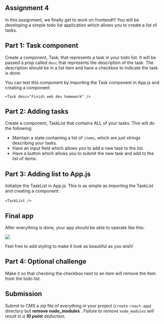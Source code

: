 ## Assignment 4

In this assignment, we finally get to work on frontend!!! You will be 
developing a simple todo list application which allows you to create a list of
tasks. 

## Part 1: Task component 

Create a component, Task, that represents a task in your todo list. It will be
passed a prop called `desc` that represents the description of the task. 
The description should be in a list item and have a checkbox to indicate
the task is done.

You can test this component by importing the Task component 
in App.js and creating a component:

`<Task desc="Finish web dev homework" />`

## Part 2: Adding tasks

Create a component, TaskList that contains ALL of your tasks. This will do the
following: 

- Maintain a state containing a list of `items`, which are 
just strings describing your tasks.
- Have an input field which allows you to add a new task to the list.
- Have a button which allows you to submit the new task and 
add to the list of items.

## Part 3: Adding list to App.js

Initialize the TaskList in App.js. This is as simple as 
importing the TaskList and creating a component: 

`<TaskList />`
 
## Final app
After everything is done, your app should be able to operate like this: 

<image src="todo.gif">

Feel free to add styling to make it look as beautiful as you 
wish! 

## Part 4: Optional challenge

Make it so that checking the checkbox next to an item
will remove the item from the todo list.

## Submission

Submit to CMS a zip file of everything in your project (`create-react-app`) directory but **remove node_modules** . _Failure to remove_ `node_modules` _will result in a **10 point** deduction_.
